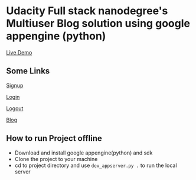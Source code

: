 # Udacity Full stack nanodegree's Multiuser Blog solution using google appengine (python)

[Live Demo](https://xadahiya.appspot.com/)

## Some Links

[Signup](https://xadahiya.appspot.com/signup)

[Login](https://xadahiya.appspot.com/login)

[Logout](https://xadahiya.appspot.com/logout)

[Blog](https://xadahiya.appspot.com/blog)

## How to run Project offline
  * Download and install google appengine(python) and sdk
  * Clone the project to your machine
  * cd to project directory and use `dev_appserver.py .` to run the local server
